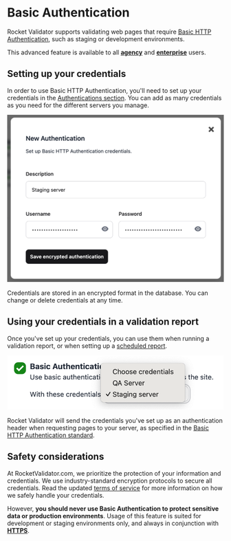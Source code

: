 # Basic Authentication

Rocket Validator supports validating web pages that require [Basic HTTP Authentication](https://en.wikipedia.org/wiki/Basic_access_authentication), such as staging or development environments.

This advanced feature is available to all **[agency](https://rocketvalidator.com/pricing/)** and **[enterprise](https://rocketvalidator.com/contact?enterprise=true)** users.

## Setting up your credentials

In order to use Basic HTTP Authentication, you'll need to set up your credentials in the [Authentications section](https://rocketvalidator.com/basic_auths). You can add as many credentials as you need for the different servers you manage.

![Credentials form, allowing to safely enter your credentials](img/authentication/basic-http-auth-01.png)

Credentials are stored in an encrypted format in the database. You can change or delete credentials at any time.

## Using your credentials in a validation report

Once you've set up your credentials, you can use them when running a validation report, or when setting up a [scheduled report](/scheduling/).

![Drop-down menu to select the credentials to use for a validation report](img/authentication/basic-http-auth-02.png)

Rocket Validator will send the credentials you've set up as an authentication header when requesting pages to your server, as specified in the [Basic HTTP Authentication standard](https://developer.mozilla.org/en-US/docs/Web/HTTP/Headers/Authorization#basic_authentication_2).

## Safety considerations

At RocketValidator.com, we prioritize the protection of your information and credentials. We use industry-standard encryption protocols to secure all credentials. Read the updated [terms of service](https://rocketvalidator.com/terms#appendix-d) for more information on how we safely handle your credentials.

However, **you should never use Basic Authentication to protect sensitive data or production environments**. Usage of this feature is suited for development or staging environments only, and always in conjunction with **[HTTPS](https://en.wikipedia.org/wiki/HTTPS)**.

